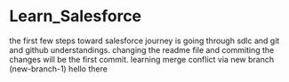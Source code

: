 # Learn_Salesforce
the first few steps toward salesforce journey is going through sdlc and git and github understandings.
changing the readme file and commiting the changes will be the first commit.
learning merge conflict via new branch (new-branch-1)
hello there